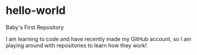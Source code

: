 # hello-world
Baby's First Repository 

I am learning to code and have recently made my GitHub account, so I am playing around with repositories to learn how they work!
